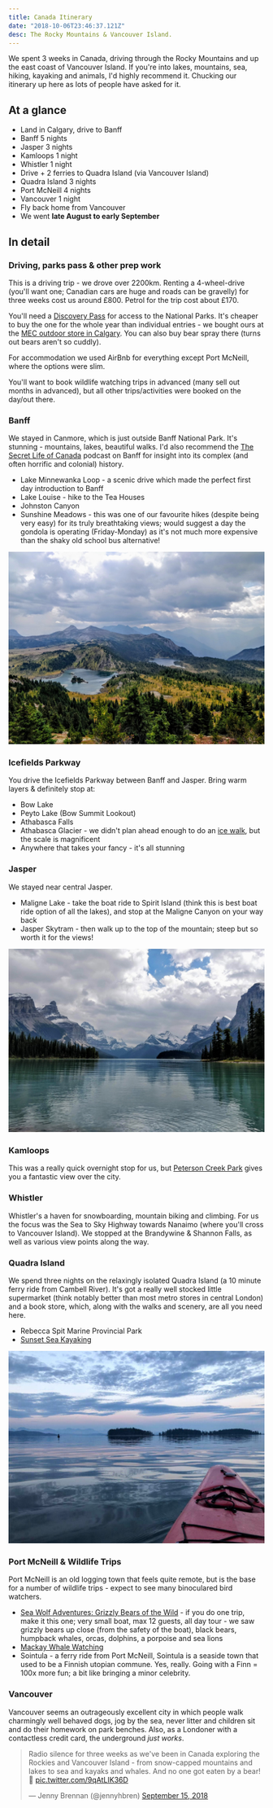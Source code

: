 ```yaml
---
title: Canada Itinerary
date: "2018-10-06T23:46:37.121Z"
desc: The Rocky Mountains & Vancouver Island.
---
```


We spent 3 weeks in Canada, driving through the Rocky Mountains and up the east coast of Vancouver Island. If you're into lakes, mountains, sea, hiking, kayaking and animals, I'd highly recommend it. Chucking our itinerary up here as lots of people have asked for it.

## At a glance

* Land in Calgary, drive to Banff
* Banff 5 nights
* Jasper 3 nights
* Kamloops 1 night
* Whistler 1 night
* Drive + 2 ferries to Quadra Island (via Vancouver Island)
* Quadra Island 3 nights
* Port McNeill 4 nights
* Vancouver 1 night
* Fly back home from Vancouver
* We went **late August to early September** 

## In detail

### Driving, parks pass & other prep work

This is a driving trip - we drove over 2200km. Renting a 4-wheel-drive (you'll want one; Canadian cars are huge and roads can be gravelly) for three weeks cost us around £800. Petrol for the trip cost about £170.

You'll need a [Discovery Pass](https://www.pc.gc.ca/en/pn-np/ab/banff/visit/pass) for access to the National Parks. It's cheaper to buy the one for the whole year than individual entries - we bought ours at the [MEC outdoor store in Calgary](https://www.mec.ca/en/stores/calgary). You can also buy bear spray there (turns out bears aren't so cuddly).

For accommodation we used AirBnb for everything except Port McNeill, where the options were slim.

You'll want to book wildlife watching trips in advanced (many sell out months in advanced), but all other trips/activities were booked on the day/out there.

### Banff

We stayed in Canmore, which is just outside Banff National Park. It's stunning - mountains, lakes, beautiful walks. I'd also recommend the [The Secret Life of Canada](http://www.thesecretlifeofcanada.com/) podcast on Banff for insight into its complex (and often horrific and colonial) history.

* Lake Minnewanka Loop - a scenic drive which made the perfect first day introduction to Banff
* Lake Louise - hike to the Tea Houses
* Johnston Canyon
* Sunshine Meadows - this was one of our favourite hikes (despite being very easy) for its truly breathtaking views; would suggest a day the gondola is operating (Friday-Monday) as it's not much more expensive than the shaky old school bus alternative! 

![Two lakes amongst mountains, yellow grass and green pines at Sunshine Meadows](sunshine_meadows.jpg)

### Icefields Parkway

You drive the Icefields Parkway between Banff and Jasper. Bring warm layers & definitely stop at:

* Bow Lake
* Peyto Lake (Bow Summit Lookout)
* Athabasca Falls
* Athabasca Glacier - we didn't plan ahead enough to do an [ice walk](http://www.icewalks.com/), but the scale is magnificent
* Anywhere that takes your fancy - it's all stunning

### Jasper

We stayed near central Jasper. 

* Maligne Lake - take the boat ride to Spirit Island (think this is best boat ride option of all the lakes), and stop at the Maligne Canyon on your way back
* Jasper Skytram - then walk up to the top of the mountain; steep but so worth it for the views!

![Nine snow-capped mountains surrounding turqoise waters of Maligne Lake](maligne_lake.jpg)

### Kamloops

This was a really quick overnight stop for us, but [Peterson Creek Park](http://hikekamloops.ca/peterson-creek-park/) gives you a fantastic view over the city.

### Whistler

Whistler's a haven for snowboarding, mountain biking and climbing. For us the focus was the Sea to Sky Highway towards Nanaimo (where you'll cross to Vancouver Island). We stopped at the Brandywine & Shannon Falls, as well as various view points along the way.

### Quadra Island

We spend three nights on the relaxingly isolated Quadra Island (a 10 minute ferry ride from Cambell River). It's got a really well stocked little supermarket (think notably better than most metro stores in central London) and a book store, which, along with the walks and scenery, are all you need here.

* Rebecca Spit Marine Provincial Park
* [Sunset Sea Kayaking](http://www.quadraislandkayaks.com/day.html)

![View of purple sunset reflected in water from red kayak](quadra_island_kayak.jpg)

### Port McNeill & Wildlife Trips

Port McNeill is an old logging town that feels quite remote, but is the base for a number of wildlife trips - expect to see many binoculared bird watchers.

* [Sea Wolf Adventures: Grizzly Bears of the Wild](http://seawolfadventures.ca) - if you do one trip, make it this one; very small boat, max 12 guests, all day tour - we saw grizzly bears up close (from the safety of the boat), black bears, humpback whales, orcas, dolphins, a porpoise and sea lions
* [Mackay Whale Watching](http://whaletime.com)
* Sointula - a ferry ride from Port McNeill, Sointula is a seaside town that used to be a Finnish utopian commune. Yes, really. Going with a Finn = 100x more fun; a bit like bringing a minor celebrity.

### Vancouver

Vancouver seems an outrageously excellent city in which people walk charmingly well behaved dogs, jog by the sea, never litter and children sit and do their homework on park benches. Also, as a Londoner with a contactless credit card, the underground *just works*.

<blockquote class="twitter-tweet tw-align-center" data-lang="en"><p lang="en" dir="ltr">Radio silence for three weeks as we&#39;ve been in Canada exploring the Rockies and Vancouver Island - from snow-capped mountains and lakes to sea and kayaks and whales. And no one got eaten by a bear! 🐻 <a href="https://t.co/9qAtLIK36D">pic.twitter.com/9qAtLIK36D</a></p>&mdash; Jenny Brennan (@jennyhbren) <a href="https://twitter.com/jennyhbren/status/1040892095945486336?ref_src=twsrc%5Etfw">September 15, 2018</a></blockquote>
<script async src="https://platform.twitter.com/widgets.js" charset="utf-8"></script>

